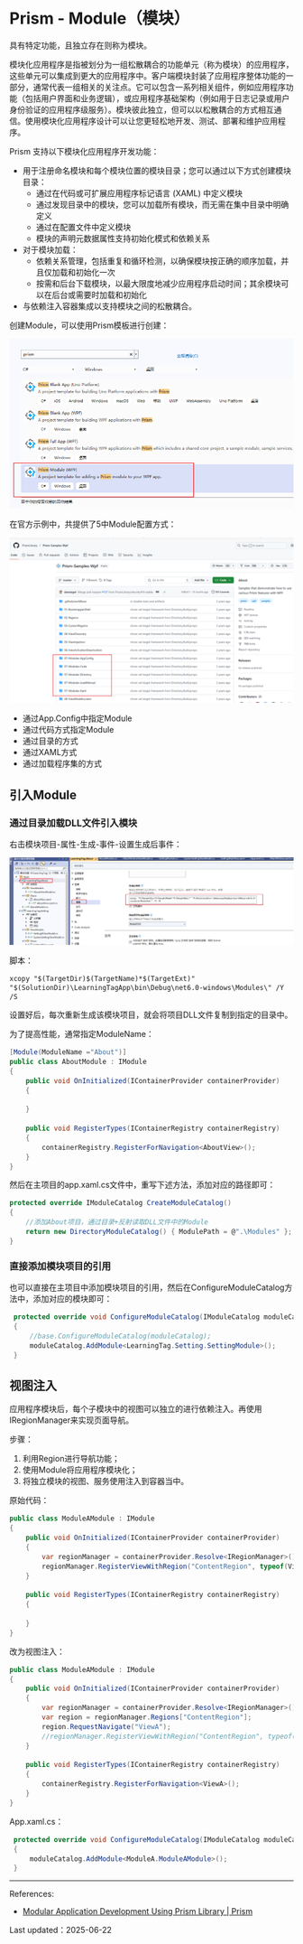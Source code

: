 # Prism - Module（模块）

具有特定功能，且独立存在则称为模块。

模块化应用程序是指被划分为一组松散耦合的功能单元（称为模块）的应用程序，这些单元可以集成到更大的应用程序中。客户端模块封装了应用程序整体功能的一部分，通常代表一组相关的关注点。它可以包含一系列相关组件，例如应用程序功能（包括用户界面和业务逻辑），或应用程序基础架构（例如用于日志记录或用户身份验证的应用程序级服务）。模块彼此独立，但可以以松散耦合的方式相互通信。使用模块化应用程序设计可以让您更轻松地开发、测试、部署和维护应用程序。

Prism 支持以下模块化应用程序开发功能：

- 用于注册命名模块和每个模块位置的模块目录；您可以通过以下方式创建模块目录：
  - 通过在代码或可扩展应用程序标记语言 (XAML) 中定义模块
  - 通过发现目录中的模块，您可以加载所有模块，而无需在集中目录中明确定义
  - 通过在配置文件中定义模块
  - 模块的声明元数据属性支持初始化模式和依赖关系
- 对于模块加载：
  - 依赖关系管理，包括重复和循环检测，以确保模块按正确的顺序加载，并且仅加载和初始化一次
  - 按需和后台下载模块，以最大限度地减少应用程序启动时间；其余模块可以在后台或需要时加载和初始化
- 与依赖注入容器集成以支持模块之间的松散耦合。



创建Module，可以使用Prism模板进行创建：

![image-20250603150831297](./assets/image-20250603150831297.png)

在官方示例中，共提供了5中Module配置方式：

![image-20250603151116473](./assets/image-20250603151116473.png)

- 通过App.Config中指定Module
- 通过代码方式指定Module
- 通过目录的方式
- 通过XAML方式
- 通过加载程序集的方式



## 引入Module

### 通过目录加载DLL文件引入模块

右击模块项目-属性-生成-事件-设置生成后事件：

![image-20250623211054885](./assets/image-20250623211054885.png)

脚本：

```shell
xcopy "$(TargetDir)$(TargetName)*$(TargetExt)" "$(SolutionDir)\LearningTagApp\bin\Debug\net6.0-windows\Modules\" /Y /S
```

设置好后，每次重新生成该模块项目，就会将项目DLL文件复制到指定的目录中。

为了提高性能，通常指定ModuleName：

```csharp
[Module(ModuleName ="About")]
public class AboutModule : IModule
{
    public void OnInitialized(IContainerProvider containerProvider)
    {

    }

    public void RegisterTypes(IContainerRegistry containerRegistry)
    {
        containerRegistry.RegisterForNavigation<AboutView>();
    }
}
```

然后在主项目的app.xaml.cs文件中，重写下述方法，添加对应的路径即可：

```csharp
protected override IModuleCatalog CreateModuleCatalog()
{
    //添加About项目，通过目录+反射读取DLL文件中的Module
    return new DirectoryModuleCatalog() { ModulePath = @".\Modules" };
}
```

### 直接添加模块项目的引用

也可以直接在主项目中添加模块项目的引用，然后在ConfigureModuleCatalog方法中，添加对应的模块即可：

```csharp
 protected override void ConfigureModuleCatalog(IModuleCatalog moduleCatalog)
 {
     //base.ConfigureModuleCatalog(moduleCatalog);
     moduleCatalog.AddModule<LearningTag.Setting.SettingModule>();
 }
```









## 视图注入

应用程序模块后，每个子模块中的视图可以独立的进行依赖注入。再使用IRegionManager来实现页面导航。

步骤：

1. 利用Region进行导航功能；
2. 使用Module将应用程序模块化；
3. 将独立模块的视图、服务使用注入到容器当中。

原始代码：

```csharp
public class ModuleAModule : IModule
{
    public void OnInitialized(IContainerProvider containerProvider)
    {
        var regionManager = containerProvider.Resolve<IRegionManager>();
        regionManager.RegisterViewWithRegion("ContentRegion", typeof(ViewA));
    }

    public void RegisterTypes(IContainerRegistry containerRegistry)
    {
        
    }
}
```

改为视图注入：

```csharp
public class ModuleAModule : IModule
{
    public void OnInitialized(IContainerProvider containerProvider)
    {
        var regionManager = containerProvider.Resolve<IRegionManager>();
        var region = regionManager.Regions["ContentRegion"];
        region.RequestNavigate("ViewA");
        //regionManager.RegisterViewWithRegion("ContentRegion", typeof(ViewA));
    }

    public void RegisterTypes(IContainerRegistry containerRegistry)
    {
        containerRegistry.RegisterForNavigation<ViewA>();
    }
}
```

App.xaml.cs：

```csharp
 protected override void ConfigureModuleCatalog(IModuleCatalog moduleCatalog)
 {
     moduleCatalog.AddModule<ModuleA.ModuleAModule>();
 }
```







----

References:

- [Modular Application Development Using Prism Library | Prism](https://docs.prismlibrary.com/docs/modularity/index.html)



Last updated：2025-06-22



